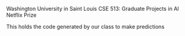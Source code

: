 Washington University in Saint Louis
CSE 513: Graduate Projects in AI
Netflix Prize

This holds the code generated by our class to make predictions